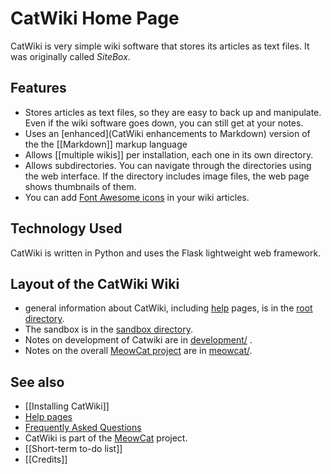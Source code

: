 # <i class='icon-icon_e600'></i> CatWiki Home Page

CatWiki is very simple wiki software that stores its articles as text files. It was originally called *SiteBox*.

## Features

* Stores articles as text files, so they are easy to back up and manipulate. Even if the wiki software goes down, you can still get at your notes.
* Uses an [enhanced](CatWiki enhancements to Markdown) version of the the [[Markdown]] markup language
* Allows [[multiple wikis]] per installation, each one in its own directory.
* Allows subdirectories. You can navigate through the directories using the web interface. If the directory includes image files, the web page shows thumbnails of them.
* You can add [<i class="fa fa-font-awesome"></i> Font Awesome icons](http://fontawesome.io/icons/) in your wiki articles.

## Technology Used

CatWiki is written in Python and uses the Flask lightweight web framework.

## Layout of the CatWiki Wiki

* general information about CatWiki, including [help](help) pages, is in the [root directory](./).
* The sandbox is in the [sandbox directory](sandbox/).
* Notes on development of Catwiki are in [development/](development/) .
* Notes on the overall [MeowCat project](meowcat/home) are in [meowcat/](meowcat/).

## See also

* [[Installing CatWiki]]
* [Help pages](help)
* [Frequently Asked Questions](faq)
* CatWiki is part of the [MeowCat](meowcat/home) project.
* [[Short-term to-do list]]
* [[Credits]]
